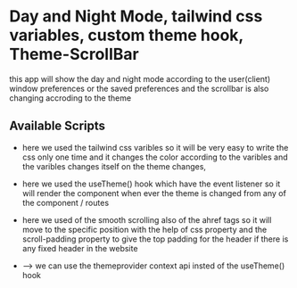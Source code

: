 # Day and Night Mode, tailwind css variables, custom theme hook, Theme-ScrollBar

this app will show the day and night mode according to the user(client) window preferences or the saved preferences and the scrollbar is also changing accroding to the theme 

## Available Scripts

* here we used the tailwind css varibles so it will be very easy to write the css only one time and it changes the color according to the varibles and the varibles changes itself on the theme changes, 
* here we used the useTheme() hook which have the event listener so it will render the component when ever the theme is changed from any of the component / routes
* here we used of the smooth scrolling also of the ahref tags so it will move to the specific position with the help of css property and the scroll-padding property to give the top padding for the header if there is any fixed header in the website

* --> we can use the themeprovider context api insted of the useTheme() hook
